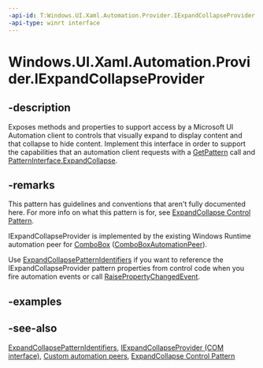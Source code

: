 ```yaml
---
-api-id: T:Windows.UI.Xaml.Automation.Provider.IExpandCollapseProvider
-api-type: winrt interface
---
```


<!-- Interface syntax.
public interface IExpandCollapseProvider : 
-->

# Windows.UI.Xaml.Automation.Provider.IExpandCollapseProvider

## -description
Exposes methods and properties to support access by a Microsoft UI Automation client to controls that visually expand to display content and that collapse to hide content. Implement this interface in order to support the capabilities that an automation client requests with a [GetPattern](../windows.ui.xaml.automation.peers/automationpeer_getpattern_2046576749.md) call and [PatternInterface.ExpandCollapse](../windows.ui.xaml.automation.peers/patterninterface.md).



## -remarks
This pattern has guidelines and conventions that aren't fully documented here. For more info on what this pattern is for, see [ExpandCollapse Control Pattern](/windows/desktop/WinAuto/uiauto-implementingexpandcollapse).

IExpandCollapseProvider is implemented by the existing Windows Runtime automation peer for [ComboBox](../windows.ui.xaml.controls/combobox.md) ([ComboBoxAutomationPeer](../windows.ui.xaml.automation.peers/comboboxautomationpeer.md)).

Use [ExpandCollapsePatternIdentifiers](../windows.ui.xaml.automation/expandcollapsepatternidentifiers.md) if you want to reference the IExpandCollapseProvider pattern properties from control code when you fire automation events or call [RaisePropertyChangedEvent](../windows.ui.xaml.automation.peers/automationpeer_raisepropertychangedevent_715050195.md).

## -examples

## -see-also
[ExpandCollapsePatternIdentifiers](../windows.ui.xaml.automation/expandcollapsepatternidentifiers.md), [IExpandCollapseProvider (COM interface)](/windows/desktop/api/uiautomationcore/nn-uiautomationcore-iexpandcollapseprovider), [Custom automation peers](/windows/uwp/accessibility/custom-automation-peers), [ExpandCollapse Control Pattern](/windows/desktop/WinAuto/uiauto-implementingexpandcollapse)
